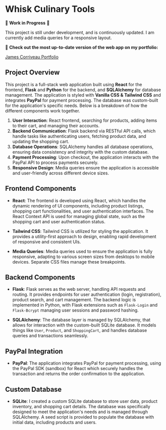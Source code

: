 # Whisk Culinary Tools

🚧 **Work in Progress** 🚧

This project is still under development, and is continuously updated. I am currently add media queries for a responsive layout.

🔗 **Check out the most up-to-date version of the web app on my portfolio:**

[James Corriveau Portfolio](https://james-corriveau-portfolio.netlify.app)

## Project Overview

This project is a full-stack web application built using **React** for the frontend, **Flask** and **Python** for the backend, and **SQLAlchemy** for database management. The application is styled with **Vanilla CSS & Tailwind CSS** and integrates **PayPal** for payment processing. The database was custom-built for the application's specific needs. Below is a breakdown of how the different components work together.

1. **User Interaction**: React frontend, searching for products, adding items to their cart, and managing their accounts.
2. **Backend Communication**: Flask backend via RESTful API calls, which handle tasks like authenticating users, fetching product data, and updating the shopping cart.
3. **Database Operations**: SQLAlchemy handles all database operations, ensuring data consistency and integrity with the custom database.
4. **Payment Processing**: Upon checkout, the application interacts with the PayPal API to process payments securely.
5. **Responsive Design**: Media queries ensure the application is accessible and user-friendly across different device sizes.

## Frontend Components

- **React**: The frontend is developed using React, which handles the dynamic rendering of UI components, including product listings, shopping cart functionalities, and user authentication interfaces. The React Context API is used for managing global state, such as the shopping cart and user authentication status.

- **Tailwind CSS**: Tailwind CSS is utilized for styling the application. It provides a utility-first approach to design, enabling rapid development of responsive and consistent UIs.

- **Media Queries**: Media queries used to ensure the application is fully responsive, adapting to various screen sizes from desktops to mobile devices. Separate CSS files manage these breakpoints.

## Backend Components

- **Flask**: Flask serves as the web server, handling API requests and routing. It provides endpoints for user authentication (login, registration), product search, and cart management. The backend logic is implemented in Python, with Flask extensions such as `Flask-Login` and `Flask-Bcrypt` managing user sessions and password hashing.

- **SQLAlchemy**: The database layer is managed by SQLAlchemy, that allows for interaction with the custom-built SQLite database. It models things like `User`, `Product`, and `ShoppingCart`, and handles database queries and transactions seamlessly.

## PayPal Integration

- **PayPal**: The application integrates PayPal for payment processing, using the PayPal SDK (sandbox) for React which securely handles the transaction and returns the order confirmation to the application.

## Custom Database

- **SQLite**: I created a custom SQLite database to store user data, product inventory, and shopping cart details. The database was specifically designed to meet the application's needs and is managed through SQLAlchemy. A seed script is provided to populate the database with initial data, including products and users.

